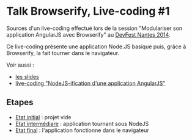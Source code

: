 Talk Browserify, Live-coding #1 
==============

Sources d'un live-coding effectué lors de la session "Modulariser son application AngularJS avec Browserify" au [DevFest Nantes 2014](http://devfest.gdgnantes.com).

Ce live-coding présente une application Node.JS basique puis, grâce à Browserify, la fait tourner dans le navigateur.

Voir aussi :
* [les slides](https://speakerdeck.com/antoinerichard/browserify-et-angularjs)
* [live-coding "NodeJS-ification d'une application AngularJS"](https://github.com/antoine-richard/devfest-browserify-demo2)

## Etapes

* [Etat initial](https://github.com/antoine-richard/devfest-browserify-demo1/tree/init) : projet vide
* [Etat intermédiare](https://github.com/antoine-richard/devfest-browserify-demo1/tree/middle) : application tournant sous NodeJS
* [Etat final](https://github.com/antoine-richard/devfest-browserify-demo1/tree/end) : l'application fonctionne dans le navigateur
